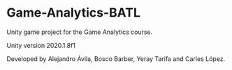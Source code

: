 # Game-Analytics-BATL
Unity game project for the Game Analytics course.

Unity version 2020.1.8f1

Developed by Alejandro Ávila, Bosco Barber, Yeray Tarifa and Carles López.
